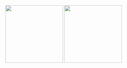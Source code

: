 
<div>
  <img height="180em" src="https://github-readme-stats.vercel.app/api?username=iliekrishna&show_icons=true&theme=dark&include_all_commits=true&count_private=true"/>
    <img height="180em" src="https://github-readme-stats.vercel.app/api/top-langs/?username=iliekrishna&layout=compact&langs_count=16&theme=dark"/>
</div>
